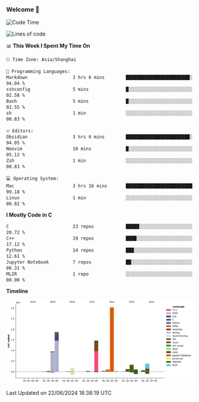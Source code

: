 ### Welcome 👋

<!--START_SECTION:waka-->
![Code Time](http://img.shields.io/badge/Code%20Time-1%2C509%20hrs%2045%20mins-blue)

![Lines of code](https://img.shields.io/badge/From%20Hello%20World%20I%27ve%20Written-8.7%20million%20lines%20of%20code-blue)

📊 **This Week I Spent My Time On** 

```text
🕑︎ Time Zone: Asia/Shanghai

💬 Programming Languages: 
Markdown                 3 hrs 6 mins        ████████████████████████░   94.04 % 
sshconfig                5 mins              █░░░░░░░░░░░░░░░░░░░░░░░░   02.58 % 
Bash                     5 mins              █░░░░░░░░░░░░░░░░░░░░░░░░   02.55 % 
sh                       1 min               ░░░░░░░░░░░░░░░░░░░░░░░░░   00.83 % 

🔥 Editors: 
Obsidian                 3 hrs 6 mins        ████████████████████████░   94.05 % 
Neovim                   10 mins             █░░░░░░░░░░░░░░░░░░░░░░░░   05.12 % 
Zsh                      1 min               ░░░░░░░░░░░░░░░░░░░░░░░░░   00.83 % 

💻 Operating System: 
Mac                      3 hrs 16 mins       █████████████████████████   99.18 % 
Linux                    1 min               ░░░░░░░░░░░░░░░░░░░░░░░░░   00.82 % 
```

**I Mostly Code in C** 

```text
C                        23 repos            █████░░░░░░░░░░░░░░░░░░░░   20.72 % 
C++                      19 repos            ████░░░░░░░░░░░░░░░░░░░░░   17.12 % 
Python                   14 repos            ███░░░░░░░░░░░░░░░░░░░░░░   12.61 % 
Jupyter Notebook         7 repos             ██░░░░░░░░░░░░░░░░░░░░░░░   06.31 % 
MLIR                     1 repo              ░░░░░░░░░░░░░░░░░░░░░░░░░   00.90 % 
```



**Timeline**

![Lines of Code chart](https://raw.githubusercontent.com/Bohan-hu/Bohan-hu/master/assets/bar_graph.png)


 Last Updated on 22/06/2024 18:38:19 UTC
<!--END_SECTION:waka-->



